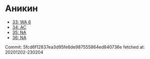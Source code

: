 # Аникин
- [33: WA 6](33.md)
- [34: AC](34.md)
- [35: NA](35.md)
- [36: NA](36.md)

Commit: 5fcd6f12837ea3d95fe6de987555864ed840736e
 fetched at: 20201202-230204
